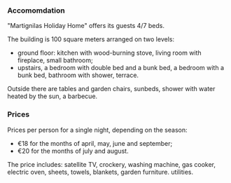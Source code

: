 ### Accomomdation

"Martignilas Holiday Home" offers its guests 4/7 beds.

The building is 100 square meters arranged on two levels:

* ground floor: kitchen with wood-burning stove, living room with fireplace, small bathroom;
* upstairs, a bedroom with double bed and a bunk bed, a bedroom with a bunk bed, bathroom with shower, terrace.

Outside there are tables and garden chairs, sunbeds, shower with water heated by the sun, a barbecue.

### Prices

Prices per person for a single night, depending on the season:

* €18 for the months of april, may, june and september;
* €20 for the months of july and august.

The price includes: satellite TV, crockery, washing machine, gas cooker, electric oven, sheets, towels, blankets, garden furniture. utilities.
